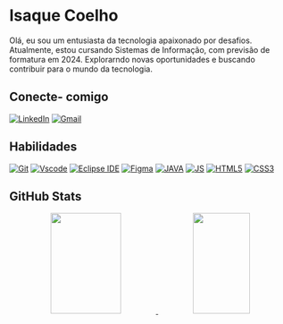 # Isaque Coelho

Olá, eu sou um entusiasta da tecnologia apaixonado por desafios. Atualmente, estou cursando Sistemas de Informação, com previsão de formatura em 2024. Explorarndo novas oportunidades e buscando contribuir para o mundo da tecnologia.

## Conecte- comigo

[![LinkedIn](https://img.shields.io/badge/LinkedIn-0077B5?style=for-the-badge&logo=linkedin&logoColor=white)](https://www.linkedin.com/in/isaque-coelho-431384121/)
[![Gmail](https://img.shields.io/badge/Gmail-333333?style=for-the-badge&logo=gmail&logoColor=red)](mailto:isaquecoelho.dj+gitmd@gmail.com)

## Habilidades


[![Git](https://img.shields.io/badge/GIT-E44C30?style=for-the-badge&logo=git&logoColor=white&labelColor=black&logoWidth=20&logoHeight=20)](https://git-scm.com/)
[![Vscode](https://img.shields.io/badge/Vscode-007ACC?style=for-the-badge&logo=visual-studio-code&logoColor=white&labelColor=black&logoWidth=20&logoHeight=20)](https://code.visualstudio.com/)
[![Eclipse IDE](https://img.shields.io/badge/EclipseIDE-2C2255?style=for-the-badge&logo=eclipse-ide&logoColor=white&labelColor=black&logoWidth=20&logoHeight=20)](https://www.eclipse.org/)
[![Figma](https://img.shields.io/badge/Figma-696969?style=for-the-badge&logo=figma&logoColor=figma&labelColor=black&logoWidth=20&logoHeight=20)](https://www.figma.com/)
[![JAVA](https://img.shields.io/badge/Java-ED8B00?style=for-the-badge&logo=openjdk&logoColor=white&labelColor=black&logoWidth=20&logoHeight=20)](https://openjdk.java.net/)
[![JS](https://img.shields.io/badge/JavaScript-F7DF1E?style=for-the-badge&logo=javascript&logoColor=white&labelColor=black&logoWidth=20&logoHeight=20)](https://developer.mozilla.org/en-US/docs/Web/JavaScript)
[![HTML5](https://img.shields.io/badge/HTML5-E34F26?style=for-the-badge&logo=html5&logoColor=white&labelColor=black&logoWidth=20&logoHeight=20)](https://developer.mozilla.org/en-US/docs/Web/HTML)
[![CSS3](https://img.shields.io/badge/CSS3-1572B6?style=for-the-badge&logo=css3&logoColor=white&labelColor=black&logoWidth=20&logoHeight=20)](https://developer.mozilla.org/en-US/docs/Web/CSS)


## GitHub Stats

<div align="center">
  <a href="https://github.com/Isaque-cdj">
  <img height="180em" width="50%" src="https://github-readme-stats.vercel.app/api?username=Isaque-cdj&show_icons=true&theme=dark&include_all_commits=true&count_private=true"/>
  <img height="180em" width="45%" src="https://github-readme-stats.vercel.app/api/top-langs/?username=Isaque-cdj&layout=compact&langs_count=8&theme=dark"/>
</div>

